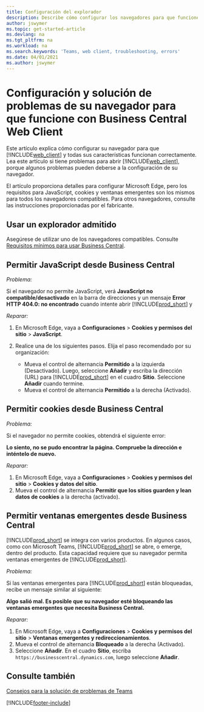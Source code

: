 ```yaml
---
title: Configuración del explorador
description: Describe cómo configurar los navegadores para que funcionen con Business Central y los productos que se integran con él.
author: jswymer
ms.topic: get-started-article
ms.devlang: na
ms.tgt_pltfrm: na
ms.workload: na
ms.search.keywords: 'Teams, web client, troubleshooting, errors'
ms.date: 04/01/2021
ms.author: jswymer
---
```

# <a name="setting-up-and-troubleshooting-your-browser-to-work-with-business-central-web-client"></a><a name="setting-up-and-troubleshooting-your-browser-to-work-with-business-central-web-client"></a>Configuración y solución de problemas de su navegador para que funcione con Business Central Web Client

Este artículo explica cómo configurar su navegador para que [!INCLUDE[web_client](includes/web_client.md)] y todas sus características funcionan correctamente. Lea este artículo si tiene problemas para abrir [!INCLUDE[web_client](includes/web_client.md)], porque algunos problemas pueden deberse a la configuración de su navegador.

El artículo proporciona detalles para configurar Microsoft Edge, pero los requisitos para JavaScript, cookies y ventanas emergentes son los mismos para todos los navegadores compatibles. Para otros navegadores, consulte las instrucciones proporcionadas por el fabricante.  

## <a name="use-a-supported-browser"></a><a name="use-a-supported-browser"></a>Usar un explorador admitido

Asegúrese de utilizar uno de los navegadores compatibles. Consulte [Requisitos mínimos para usar Business Central](product-requirements.md#browsers).  

## <a name="allow-javascript-from-business-central"></a><a name="allow-javascript-from-business-central"></a>Permitir JavaScript desde Business Central

*Problema:*

Si el navegador no permite JavaScript, verá **JavaScript no compatible/desactivado** en la barra de direcciones y un mensaje **Error HTTP 404.0: no encontrado** cuando intente abrir [!INCLUDE[prod_short](includes/prod_short.md)] y 

<!-- http://localhost:8080/NotSupported/DisabledJavaScript HTTP Error 404.0 - Not Found
The resource you are looking for has been removed, had its name changed, or is temporarily unavailable. -->

*Reparar:*

1. En Microsoft Edge, vaya a **Configuraciones** > **Cookies y permisos del sitio** > **JavaScript**.
2. Realice una de los siguientes pasos. Elija el paso recomendado por su organización:

    - Mueva el control de alternancia **Permitido** a la izquierda (Desactivado). Luego, seleccione **Añadir** y escriba la dirección (URL) para [!INCLUDE[prod_short](includes/prod_short.md)] en el cuadro **Sitio**. Seleccione **Añadir** cuando termine.
    - Mueva el control de alternancia **Permitido** a la derecha (Activado).

## <a name="allow-cookies-from-business-central"></a><a name="allow-cookies-from-business-central"></a>Permitir cookies desde Business Central

*Problema:*

Si el navegador no permite cookies, obtendrá el siguiente error:

**Lo siento, no se pudo encontrar la página. Compruebe la dirección e inténtelo de nuevo.** 

*Reparar:*

1. En Microsoft Edge, vaya a **Configuraciones** > **Cookies y permisos del sitio** > **Cookies y datos del sitio**.
2. Mueva el control de alternancia **Permitir que los sitios guarden y lean datos de cookies** a la derecha (activado).  

## <a name="allow-pop-ups-from-business-central"></a><a name="allow-pop-ups-from-business-central"></a><a name="popup"></a>Permitir ventanas emergentes desde Business Central

[!INCLUDE[prod_short](includes/prod_short.md)] se integra con varios productos. En algunos casos, como con Microsoft Teams, [!INCLUDE[prod_short](includes/prod_short.md)] se abre, o emerge, dentro del producto. Esta capacidad requiere que su navegador permita ventanas emergentes de [!INCLUDE[prod_short](includes/prod_short.md)].

*Problema:*

Si las ventanas emergentes para [!INCLUDE[prod_short](includes/prod_short.md)] están bloqueadas, recibe un mensaje similar al siguiente:

**Algo salió mal. Es posible que su navegador esté bloqueando las ventanas emergentes que necesita Business Central.**

<!--
Something went wrong
Your browser may be blocking pop-ups needed by Business Central.

Change your browser settings to allow pop-ups or allow this for trusted domains, then try again.
If these settings are managed for your organization, you should contact your administrator for assistance.

Try again
-->
*Reparar:*

1. En Microsoft Edge, vaya a **Configuraciones** > **Cookies y permisos del sitio** > **Ventanas emergentes y redireccionamientos**.
2. Mueva el control de alternancia **Bloqueado** a la derecha (Activado).
3. Seleccione **Añadir**. En el cuadro **Sitio**, escriba `https://businesscentral.dynamics.com`, luego seleccione **Añadir**.

## <a name="see-also"></a><a name="see-also"></a>Consulte también

[Consejos para la solución de problemas de Teams](admin-teams-troubleshooting.md)  

[!INCLUDE[footer-include](includes/footer-banner.md)]

